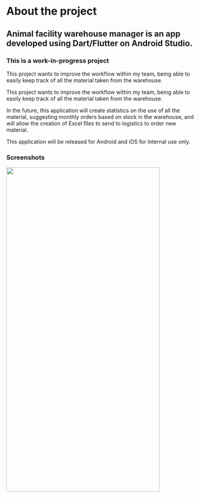 # About the project

## Animal facility warehouse manager is an app developed using Dart/Flutter on Android Studio.

### This is a work-in-progress project

This project wants to improve the workflow within my team, being able to easily keep track of all the material taken from the warehouse.

This project wants to improve the workflow within my team, being able to easily keep track of all the material taken from the warehouse.

In the future, this application will create statistics on the use of all the material,
suggesting monthly orders based on stock in the warehouse,
and will allow the creation of Excel files to send to logistics to order new material.

This application will be released for Android and iOS for internal use only.

### Screenshots

<img src = "https://github.com/madilauro/AnimalFacilityWarehouseManager/assets/59292437/6015144c-608a-4f2c-9287-7bdf5fec779f" width="403" height="851" />
